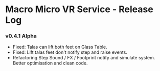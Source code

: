 # Macro Micro VR Service - Release Log
###  v0.4.1 Alpha

- Fixed: Talas can lift both feet on Glass Table.
- Fixed: Lift talas feet don't notify step and raise events.
- Refactoring Step Sound / FX / Footprint notify and simulate system. Better optimisation and clean code.
